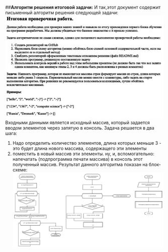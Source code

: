 ##**Алгоритм решения итоговой задачи:**
И так,этот документ содержит письменный алгоритм решения следующей задачи:
![итоговая задача](CntrlWork.JPG)
Входными данными является исходный массив, который задается вводом элементов через запятую в консоль.
Задача решается в два шага:
1. Надо определить количество элементов, длина которых меньше 3 - это будет длина нового массива, содержащего эти элементы
2. поместить в новый массив эти элементы.
ну, и, вспомогательно: напечатать (подпрограмма печати массива) в консоль этот полученный массив. 
Результат данного алгоритма показан на блок-схеме:
![блок-схема](BlockSheme.jpg)
